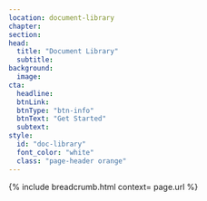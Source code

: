 ```yaml
---
location: document-library
chapter:
section:
head:
  title: "Document Library"
  subtitle:
background:
  image:
cta:
  headline:
  btnLink:
  btnType: "btn-info"
  btnText: "Get Started"
  subtext:
style:
  id: "doc-library"
  font_color: "white"
  class: "page-header orange"
---
```

{% include breadcrumb.html context= page.url %}
